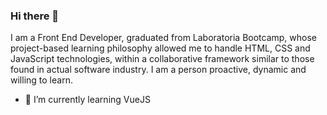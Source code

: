 ### Hi there 👋
I am a Front End Developer, graduated from Laboratoria Bootcamp, whose project-based learning philosophy allowed me to handle HTML, CSS and JavaScript technologies, within a collaborative framework similar to those found in actual software industry. I am a person proactive, dynamic and willing to learn.
- 🌱 I’m currently learning VueJS
<!--
**blarteagar/blarteagar** is a ✨ _special_ ✨ repository because its `README.md` (this file) appears on your GitHub profile.

Here are some ideas to get you started:

- 🔭 I’m currently working on ...
- 🌱 I’m currently learning ...
- 👯 I’m looking to collaborate on ...
- 🤔 I’m looking for help with ...
- 💬 Ask me about ...
- 📫 How to reach me: ...
- 😄 Pronouns: ...
- ⚡ Fun fact: ...
-->
